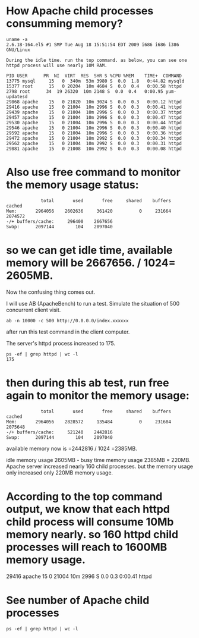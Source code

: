 # How Apache child processes consumming memory?


```
uname -a
2.6.18-164.el5 #1 SMP Tue Aug 18 15:51:54 EDT 2009 i686 i686 i386 GNU/Linux

During the idle time. run the top command. as below, you can see one httpd process will use nearly 10M RAM.

PID USER      PR  NI  VIRT  RES  SHR S %CPU %MEM    TIME+  COMMAND
13775 mysql     15   0  340m  53m 3980 S  0.0  1.8   0:44.82 mysqld
15377 root      15   0 20204  10m 4684 S  0.0  0.4   0:00.58 httpd
2798 root      34  19 26320  10m 2148 S  0.0  0.4   0:00.95 yum-updatesd
29868 apache    15   0 21020  10m 3024 S  0.0  0.3   0:00.12 httpd
29416 apache    15   0 21004  10m 2996 S  0.0  0.3   0:00.41 httpd
29439 apache    15   0 21004  10m 2996 S  0.0  0.3   0:00.37 httpd
29457 apache    15   0 21004  10m 2996 S  0.0  0.3   0:00.47 httpd
29530 apache    15   0 21004  10m 2996 S  0.0  0.3   0:00.44 httpd
29546 apache    15   0 21004  10m 2996 S  0.0  0.3   0:00.40 httpd
29592 apache    15   0 21004  10m 2996 S  0.0  0.3   0:00.36 httpd
29472 apache    15   0 21004  10m 2992 S  0.0  0.3   0:00.34 httpd
29562 apache    15   0 21004  10m 2992 S  0.0  0.3   0:00.31 httpd
29881 apache    15   0 21008  10m 2992 S  0.0  0.3   0:00.08 httpd
```
# Also use free command to monitor the memory usage status:

```
             total       used       free     shared    buffers     cached
Mem:       2964056    2602636     361420          0     231664    2074572
-/+ buffers/cache:     296400    2667656
Swap:      2097144        104    2097040
```
# so we can get idle time, available memory will be 2667656.  / 1024= 2605MB.

Now the confusing thing comes out.

I will use AB (ApacheBench)  to run a test.
Simulate the situation of 500 concurrent client visit.

```
ab -n 10000 -c 500 http://0.0.0.0/index.xxxxxx
```

after run this test command in the client computer.

The server's httpd process increased to 175.

```
ps -ef | grep httpd | wc -l
175
```

# then during this ab test, run free again to monitor the memory usage:

```
             total       used       free     shared    buffers     cached
Mem:       2964056    2828572     135484          0     231684    2075648
-/+ buffers/cache:     521240    2442816
Swap:      2097144        104    2097040
```

available memory now is =2442816 / 1024 =2385MB.

idle memory usage 2605MB - busy time memory usage 2385MB = 220MB.  Apache server increased nearly 160 child processes. but the memory usage only increased only 220MB memory usage.
# According to the top command output, we know that each httpd child process will consume 10Mb memory nearly. so 160 httpd child processes will reach to 1600MB memory usage.

29416 apache    15   0 21004  10m 2996 S  0.0  0.3   0:00.41 httpd

# See number of Apache child processes

```
ps -ef | grep httpd | wc -l
```

